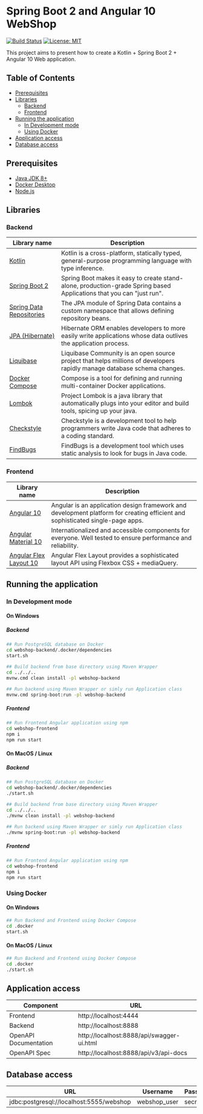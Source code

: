 # Spring Boot 2 and Angular 10 WebShop
[![Build Status](https://github.com/DanielMichalski/kotlin-spring-boot-2-angular-10-webshop/workflows/Java%20CI%20with%20Maven/badge.svg)](https://github.com/DanielMichalski/spring-boot-2-angular-10-webshop/actions?query=workflow%3A%22Java+CI+with+Maven%22)
[![License: MIT](https://img.shields.io/badge/License-MIT-yellow.svg)](https://github.com/DanielMichalski/kotlin-spring-boot-2-angular-10-webshop/blob/master/LICENSE)

This project aims to present how to create a Kotlin + Spring Boot 2 + Angular 10 Web application.

## Table of Contents
* [Prerequisites](#prerequisites)
* [Libraries](#libraries)
    * [Backend](#backend)
    * [Frontend](#frontend)
* [Running the application](#running-the-application)
    * [In Development mode](#in-development-mode)
    * [Using Docker](#using-docker)
* [Application access](#application-access)
* [Database access](#database-access)

## Prerequisites
- [Java JDK 8+](https://www.oracle.com/pl/java/technologies/javase-downloads.html)
- [Docker Desktop](https://www.docker.com/products/docker-desktop) 
- [Node.js](https://nodejs.org/en/) 

## Libraries
### Backend
| Library name                                                                                                     | Description                                                                                                             |
|------------------------------------------------------------------------------------------------------------------|------------------------------------------------------------------------------------------------------------------------ |
| [Kotlin](https://kotlinlang.org/)                                                                                | Kotlin is a cross-platform, statically typed, general-purpose programming language with type inference.                 |
| [Spring Boot 2](https://spring.io/projects/spring-boot)                                                          | Spring Boot makes it easy to create stand-alone, production-grade Spring based Applications that you can "just run".    |
| [Spring Data Repositories](https://docs.spring.io/spring-data/jpa/docs/current/reference/html/#jpa.repositories) | The JPA module of Spring Data contains a custom namespace that allows defining repository beans.                        |
| [JPA (Hibernate)](https://hibernate.org/)                                                                        | Hibernate ORM enables developers to more easily write applications whose data outlives the application process.         |
| [Liquibase](https://www.liquibase.org/)                                                                          | Liquibase Community is an open source project that helps millions of developers rapidly manage database schema changes. | 
| [Docker Compose](https://docs.docker.com/compose/)                                                               | Compose is a tool for defining and running multi-container Docker applications.                                         |
| [Lombok](https://projectlombok.org/)                                                                             | Project Lombok is a java library that automatically plugs into your editor and build tools, spicing up your java.       |
| [Checkstyle](https://checkstyle.sourceforge.io/)                                                                 | Checkstyle is a development tool to help programmers write Java code that adheres to a coding standard.                 |
| [FindBugs](http://findbugs.sourceforge.net/)                                                                     | FindBugs is a development tool which uses static analysis to look for bugs in Java code.                                |

### Frontend
| Library name                                                     | Description                                                                                                                    |
|------------------------------------------------------------------|--------------------------------------------------------------------------------------------------------------------------------|
| [Angular 10](https://angular.io/)                                | Angular is an application design framework and development platform for creating efficient and sophisticated single-page apps. |
| [Angular Material 10](https://material.angular.io/)              | Internationalized and accessible components for everyone. Well tested to ensure performance and reliability.                   |
| [Angular Flex Layout 10](https://github.com/angular/flex-layout) | Angular Flex Layout provides a sophisticated layout API using Flexbox CSS + mediaQuery.                                        |

## Running the application
### In Development mode
#### On Windows
##### Backend
```bash
## Run PostgreSQL database on Docker
cd webshop-backend/.docker/dependencies
start.sh

## Build backend from base directory using Maven Wrapper
cd ../../..
mvnw.cmd clean install -pl webshop-backend

## Run backend using Maven Wrapper or simly run Application class
mvnw.cmd spring-boot:run -pl webshop-backend
```
##### Frontend
```bash
## Run Frontend Angular application using npm
cd webshop-frontend
npm i
npm run start
```

#### On MacOS / Linux
##### Backend
```bash
## Run PostgreSQL database on Docker
cd webshop-backend/.docker/dependencies
./start.sh

## Build backend from base directory using Maven Wrapper
cd ../../..
./mvnw clean install -pl webshop-backend

## Run backend using Maven Wrapper or simly run Application class
./mvnw spring-boot:run -pl webshop-backend
```

##### Frontend
```bash
## Run Frontend Angular application using npm
cd webshop-frontend
npm i
npm run start
```

### Using Docker
#### On Windows
```bash
## Run Backend and Frontend using Docker Compose
cd .docker
start.sh
```

#### On MacOS / Linux
```bash
## Run Backend and Frontend using Docker Compose
cd .docker
./start.sh
```

## Application access
Component             | URL                                      
---                   | ---                                      
Frontend              | http://localhost:4444                    
Backend               | http://localhost:8888                    
OpenAPI Documentation | http://localhost:8888/api/swagger-ui.html    
OpenAPI Spec          | http://localhost:8888/api/v3/api-docs        

## Database access
| URL                                          	| Username         	| Password 	|
|----------------------------------------------	|------------------	|----------	|
| jdbc:postgresql://localhost:5555/webshop 	    | webshop_user   	| secret   	|
